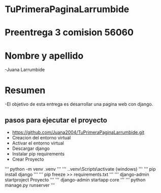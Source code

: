 # TuPrimeraPaginaLarrumbide
# Preentrega 3 comision 56060

# Nombre y apellido
-Juana Larrumbide

# Resumen
-El objetivo de esta entrega es desarrollar una pagina web con django.

## pasos para ejecutar el proyecto

- https://github.com/Juana2004/TuPrimeraPaginaLarrumbide.git
- Creacion del entorno virtual
- Activar el entorno virtual
- Descargar django
- Instalar pip requirements
- Crear Proyecto

'''
python -m venv .venv
'''
'''
.\.venv\Scripts\activate (windows)
'''
'''
pip install django
'''
'''
pip freeze >> requirements.txt
'''
'''
django-admin startproject Proyecto
'''
'''
django-admin startapp core
'''
'''
python manage.py runserver
'''